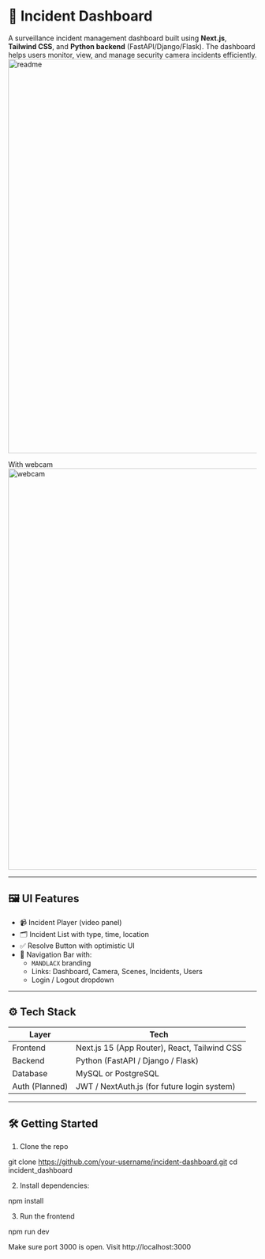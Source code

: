 # 🚨 Incident Dashboard

A surveillance incident management dashboard built using **Next.js**, **Tailwind CSS**, and **Python backend** (FastAPI/Django/Flask). The dashboard helps users monitor, view, and manage security camera incidents efficiently.
<img width="1898" height="797" alt="readme" src="https://github.com/user-attachments/assets/b131117f-8ac1-43e2-865d-49f24282d826" />

With webcam
<img width="1856" height="811" alt="webcam" src="https://github.com/user-attachments/assets/cbb77e76-b5ee-4328-9c9b-dd4b2481c51e" />





---

## 🖼️ UI Features

- 📹 Incident Player (video panel)
- 🗂️ Incident List with type, time, location
- ✅ Resolve Button with optimistic UI
- 🧭 Navigation Bar with:
  - `MANDLACX` branding
  - Links: Dashboard, Camera, Scenes, Incidents, Users
  - Login / Logout dropdown

---

## ⚙️ Tech Stack

| Layer       | Tech                       |
|-------------|----------------------------|
| Frontend    | Next.js 15 (App Router), React, Tailwind CSS |
| Backend     | Python (FastAPI / Django / Flask) |
| Database    | MySQL or PostgreSQL        |
| Auth (Planned) | JWT / NextAuth.js (for future login system) |

---

## 🛠️ Getting Started

1. Clone the repo

git clone https://github.com/your-username/incident-dashboard.git
cd incident_dashboard

2. Install dependencies:

npm install

3. Run the frontend

npm run dev

Make sure port 3000 is open. Visit http://localhost:3000

